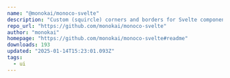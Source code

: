 ```yaml
---
name: "@monokai/monoco-svelte"
description: "Custom (squircle) corners and borders for Svelte components"
repo_url: "https://github.com/monokai/monoco-svelte"
author: "monokai"
homepage: "https://github.com/monokai/monoco-svelte#readme"
downloads: 193
updated: "2025-01-14T15:23:01.093Z"
tags: 
  - ui
---
```

